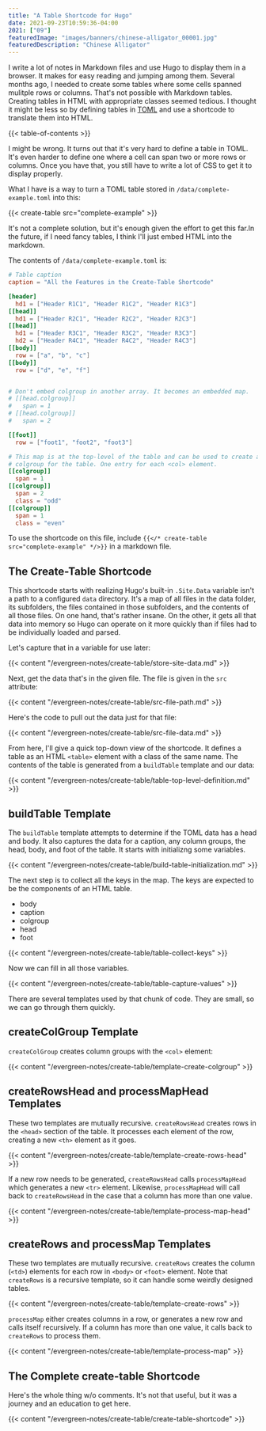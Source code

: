 ```yaml
---
title: "A Table Shortcode for Hugo"
date: 2021-09-23T10:59:36-04:00
2021: ["09"]
featuredImage: "images/banners/chinese-alligator_00001.jpg"
featuredDescription: "Chinese Alligator"
---
```

I write a lot of notes in Markdown files and use Hugo to display them in a browser. It makes for easy reading and jumping among them. Several months ago, I needed to create some tables where some cells spanned mulitple rows or columns. That's not possible with Markdown tables. Creating tables in HTML with appropriate classes seemed tedious. I thought it might be less so by defining tables in [TOML](https://toml.io/en/) and use a shortcode to translate them into HTML.
<!--more-->
{{< table-of-contents >}}

I might be wrong. It turns out that it's very hard to define a table in TOML. It's even harder to define one where a cell can span two or more rows or columns. Once you have that, you still have to write a lot of CSS to get it to display properly.

What I have is a way to turn a TOML table stored in `/data/complete-example.toml` into this:

{{< create-table src="complete-example" >}}

It's not a complete solution, but it's enough given the effort to get this far.In the future, if I need fancy tables, I think I'll just embed HTML into the markdown.

The contents of `/data/complete-example.toml` is:

```toml
# Table caption
caption = "All the Features in the Create-Table Shortcode"

[header]
  hd1 = ["Header R1C1", "Header R1C2", "Header R1C3"]
[[head]]
  hd1 = ["Header R2C1", "Header R2C2", "Header R2C3"]
[[head]]
  hd1 = ["Header R3C1", "Header R3C2", "Header R3C3"]
  hd2 = ["Header R4C1", "Header R4C2", "Header R4C3"]
[[body]]
  row = ["a", "b", "c"]
[[body]]
  row = ["d", "e", "f"]


# Don't embed colgroup in another array. It becomes an embedded map.
# [[head.colgroup]]
#   span = 1
# [[head.colgroup]]
#   span = 2

[[foot]]
  row = ["foot1", "foot2", "foot3"]

# This map is at the top-level of the table and can be used to create an HTML
# colgroup for the table. One entry for each <col> element.
[[colgroup]]
  span = 1
[[colgroup]]
  span = 2
  class = "odd"
[[colgroup]]
  span = 1
  class = "even"
```

To use the shortcode on this file, include `{{</* create-table src="complete-example" */>}}` in a markdown file.

## The Create-Table Shortcode

This shortcode starts with realizing Hugo's built-in `.Site.Data` variable isn't a path to a configured `data` directory. It's a map of all files in the data folder, its subfolders, the files contained in those subfolders, and the contents of all those files. On one hand, that's rather insane. On the other, it gets all that data into memory so Hugo can operate on it more quickly than if files had to be individually loaded and parsed.

Let's capture that in a variable for use later:

{{< content "/evergreen-notes/create-table/store-site-data.md" >}}

Next, get the data that's in the given file. The file is given in the `src` attribute:

{{< content "/evergreen-notes/create-table/src-file-path.md" >}}

Here's the code to pull out the data just for that file:

{{< content "/evergreen-notes/create-table/src-file-data.md" >}}

From here, I'll give a quick top-down view of the shortcode. It defines a table as an HTML `<table>` element with a class of the same name. The contents of the table is generated from a `buildTable` template and our data:

{{< content "/evergreen-notes/create-table/table-top-level-definition.md" >}}

## buildTable Template

The `buildTable` template attempts to determine if the TOML data has a head and body. It also captures the data for a caption, any column groups, the head, body, and foot of the table. It starts with initializng some variables.

{{< content "/evergreen-notes/create-table/build-table-initialization.md" >}}

The next step is to collect all the keys in the map. The keys are expected to be the components of an HTML table.

- body
- caption
- colgroup
- head
- foot

{{< content "/evergreen-notes/create-table/table-collect-keys" >}}

Now we can fill in all those variables.

{{< content "/evergreen-notes/create-table/table-capture-values" >}}

There are several templates used by that chunk of code. They are small, so we can go through them quickly.

## createColGroup Template

`createColGroup` creates column groups with the `<col>` element:

{{< content "/evergreen-notes/create-table/template-create-colgroup" >}}

## createRowsHead and  processMapHead Templates

These two templates are mutually recursive. `createRowsHead` creates rows in the `<head>` section of the table. It processes each element of the row, creating a new `<th>` element as it goes.

{{< content "/evergreen-notes/create-table/template-create-rows-head" >}}

If a new row needs to be generated, `createRowsHead` calls `processMapHead` which generates a new `<tr>` element. Likewise, `processMapHead` will call back to `createRowsHead` in the case that a column has more than one value.

{{< content "/evergreen-notes/create-table/template-process-map-head" >}}

## createRows and processMap Templates

These two templates are mutually recursive. `createRows` creates the column (`<td>`) elements for each row in `<body>` or `<foot>` element. Note that `createRows` is a recursive template, so it can handle some weirdly designed tables.

{{< content "/evergreen-notes/create-table/template-create-rows" >}}

`processMap` either creates columns in a row, or generates a new row and calls itself recursively. If a column has more than one value, it calls back to `createRows` to process them.

{{< content "/evergreen-notes/create-table/template-process-map" >}}

## The Complete create-table Shortcode

Here's the whole thing w/o comments. It's not that useful, but it was a journey and an education to get here.

{{< content "/evergreen-notes/create-table/create-table-shortcode" >}}
